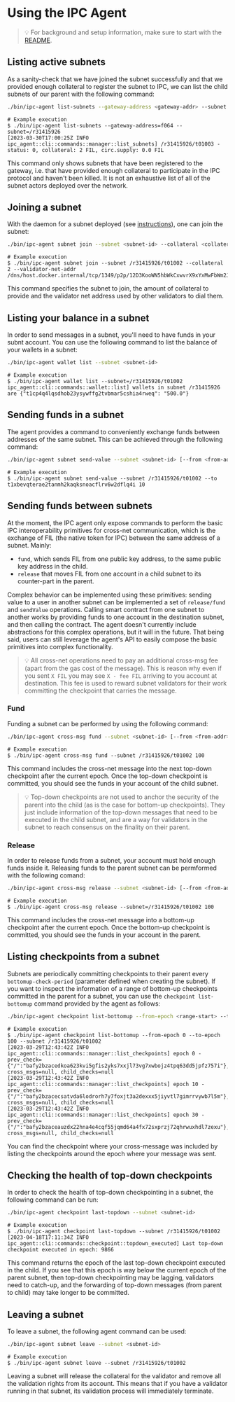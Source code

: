 # Using the IPC Agent

>💡 For background and setup information, make sure to start with the [README](/README.md).

## Listing active subnets

As a sanity-check that we have joined the subnet successfully and that we provided enough collateral to register the subnet to IPC, we can list the child subnets of our parent with the following command:

```bash
./bin/ipc-agent list-subnets --gateway-address <gateway-addr> --subnet <parent-subnet-id>
```
```console
# Example execution
$ ./bin/ipc-agent list-subnets --gateway-address=f064 --subnet=/r31415926
[2023-03-30T17:00:25Z INFO  ipc_agent::cli::commands::manager::list_subnets] /r31415926/t01003 - status: 0, collateral: 2 FIL, circ.supply: 0.0 FIL
```

This command only shows subnets that have been registered to the gateway, i.e. that have provided enough collateral to participate in the IPC protocol and haven't been killed. It is not an exhaustive list of all of the subnet actors deployed over the network.

## Joining a subnet

With the daemon for a subnet deployed (see [instructions](/docs/subnet.md)), one can join the subnet:
```bash
./bin/ipc-agent subnet join --subnet <subnet-id> --collateral <collateral_amount> --validator-net-addr <libp2p-add-validator>
```
```console
# Example execution
$ ./bin/ipc-agent subnet join --subnet /r31415926/t01002 --collateral 2 --validator-net-addr /dns/host.docker.internal/tcp/1349/p2p/12D3KooWN5hbWkCxwvrX9xYxMwFbWm2Jpa1o4qhwifmSw3Fb
```
This command specifies the subnet to join, the amount of collateral to provide and the validator net address used by other validators to dial them.

## Listing your balance in a subnet
In order to send messages in a subnet, you'll need to have funds in your subnt account. You can use the following command to list the balance of your wallets in a subnet:
```bash
./bin/ipc-agent wallet list --subnet <subnet-id>
```
```console
# Example execution
$ ./bin/ipc-agent wallet list --subnet=/r31415926/t01002
ipc_agent::cli::commands::wallet::list] wallets in subnet /r31415926 are {"t1cp4q4lqsdhob23ysywffg2tvbmar5cshia4rweq": "500.0"}
```

## Sending funds in a subnet

The agent provides a command to conveniently exchange funds between addresses of the same subnet. This can be achieved through the following command:
```bash
./bin/ipc-agent subnet send-value --subnet <subnet-id> [--from <from-addr>] --to <to-addr> <value>
```
```console
# Example execution
$ ./bin/ipc-agent subnet send-value --subnet /r31415926/t01002 --to t1xbevqterae2tanmh2kaqksnoacflrv6w2dflq4i 10
```

## Sending funds between subnets

At the moment, the IPC agent only expose commands to perform the basic IPC interoperability primitives for cross-net communication, which is the exchange of FIL (the native token for IPC) between the same address of a subnet. Mainly:
- `fund`, which sends FIL from one public key address, to the same public key address in the child.
- `release` that moves FIL from one account in a child subnet to its counter-part in the parent.

Complex behavior can be implemented using these primitives: sending value to a user in another subnet can be implemented a set of `release/fund` and `sendValue` operations. Calling  smart contract from one subnet to another works by providing funds to one account in the destination subnet, and then calling the contract. The agent doesn't currently include abstractions for this complex operations, but it will in the future. That being said, users can still leverage the agent's API to easily compose the basic primitives into complex functionality.

>💡 All cross-net operations need to pay an additional cross-msg fee (apart from the gas cost of the message). This is reason why even if you sent `X FIL` you may see `X - fee FIL` arriving to you account at destination. This fee is used to reward subnet validators for their work committing the checkpoint that carries the message.

### Fund
Funding a subnet can be performed by using the following command:
```bash
./bin/ipc-agent cross-msg fund --subnet <subnet-id> [--from <from-addr>] <amount>
```
```console
# Example execution
$ ./bin/ipc-agent cross-msg fund --subnet /r31415926/t01002 100
```
This command includes the cross-net message into the next top-down checkpoint after the current epoch. Once the top-down checkpoint is committed, you should see the funds in your account of the child subnet.

>💡 Top-down checkpoints are not used to anchor the security of the parent into the child (as is the case for bottom-up checkpoints). They just include information of the top-down messages that need to be executed in the child subnet, and are a way for validators in the subnet to reach consensus on the finality on their parent.

### Release
In order to release funds from a subnet, your account must hold enough funds inside it. Releasing funds to the parent subnet can be permformed with the following comand:
```bash
./bin/ipc-agent cross-msg release --subnet <subnet-id> [--from <from-addr>] <amount>
```
```console
# Example execution
$ ./bin/ipc-agent cross-msg release --subnet=/r31415926/t01002 100
```
This command includes the cross-net message into a bottom-up checkpoint after the current epoch. Once the bottom-up checkpoint is committed, you should see the funds in your account in the parent. 


## Listing checkpoints from a subnet

Subnets are periodically committing checkpoints to their parent every `bottomup-check-period` (parameter defined when creating the subnet). If you want to inspect the information of a range of bottom-up checkpoints committed in the parent for a subnet, you can use the `checkpoint list-bottomup` command provided by the agent as follows: 
```bash
./bin/ipc-agent checkpoint list-bottomup --from-epoch <range-start> --to-epoch <range-end> --subnet <subnet-id>
```
```console
# Example execution
$ ./bin/ipc-agent checkpoint list-bottomup --from-epoch 0 --to-epoch 100 --subnet /r31415926/t01002
[2023-03-29T12:43:42Z INFO  ipc_agent::cli::commands::manager::list_checkpoints] epoch 0 - prev_check={"/":"bafy2bzacedkoa623kvi5gfis2yks7xxjl73vg7xwbojz4tpq63dd5jpfz757i"}, cross_msgs=null, child_checks=null
[2023-03-29T12:43:42Z INFO  ipc_agent::cli::commands::manager::list_checkpoints] epoch 10 - prev_check={"/":"bafy2bzacecsatvda6lodrorh7y7foxjt3a2dexxx5jiyvtl7gimrrvywb7l5m"}, cross_msgs=null, child_checks=null
[2023-03-29T12:43:42Z INFO  ipc_agent::cli::commands::manager::list_checkpoints] epoch 30 - prev_check={"/":"bafy2bzaceauzdx22hna4e4cqf55jqmd64a4fx72sxprzj72qhrwuxhdl7zexu"}, cross_msgs=null, child_checks=null
```
You can find the checkpoint where your cross-message was included by listing the checkpoints around the epoch where your message was sent.

## Checking the health of top-down checkpoints
In order to check the health of top-down checkpointing in a subnet, the following command can be run:
```bash
./bin/ipc-agent checkpoint last-topdown --subnet <subnet-id>
```
```console
# Example execution
$ ./bin/ipc-agent checkpoint last-topdown --subnet /r31415926/t01002
[2023-04-18T17:11:34Z INFO  ipc_agent::cli::commands::checkpoint::topdown_executed] Last top-down checkpoint executed in epoch: 9866
```

This command returns the epoch of the last top-down checkpoint executed in the child. If you see that this epoch is way below the current epoch of the parent subnet, then top-down checkpointing may be lagging, validators need to catch-up, and the forwarding of top-down messages (from parent to child) may take longer to be committed.

## Leaving a subnet

To leave a subnet, the following agent command can be used:
```bash
./bin/ipc-agent subnet leave --subnet <subnet-id>
```
```console
# Example execution
$ ./bin/ipc-agent subnet leave --subnet /r31415926/t01002
```
Leaving a subnet will release the collateral for the validator and remove all the validation rights from its account. This means that if you have a validator running in that subnet, its validation process will immediately terminate.
